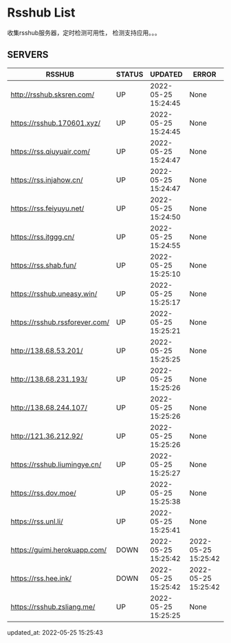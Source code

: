 # Rsshub List

收集rsshub服务器，定时检测可用性， 检测支持应用。。。


## SERVERS

|  RSSHUB   | STATUS  | UPDATED  | ERROR  | TWITTER |  
|  ----  | ----  | ----  | ----  | ---- |  
| http://rsshub.sksren.com/ | UP | 2022-05-25 15:24:45 | None |OK|  
| https://rsshub.170601.xyz/ | UP | 2022-05-25 15:24:45 | None |OK|  
| https://rss.qiuyuair.com/ | UP | 2022-05-25 15:24:47 | None ||  
| https://rss.injahow.cn/ | UP | 2022-05-25 15:24:47 | None ||  
| https://rss.feiyuyu.net/ | UP | 2022-05-25 15:24:50 | None ||  
| https://rss.itggg.cn/ | UP | 2022-05-25 15:24:55 | None ||  
| https://rss.shab.fun/ | UP | 2022-05-25 15:25:10 | None |OK|  
| https://rsshub.uneasy.win/ | UP | 2022-05-25 15:25:17 | None |OK|  
| https://rsshub.rssforever.com/ | UP | 2022-05-25 15:25:21 | None |OK|  
| http://138.68.53.201/ | UP | 2022-05-25 15:25:25 | None ||  
| http://138.68.231.193/ | UP | 2022-05-25 15:25:26 | None ||  
| http://138.68.244.107/ | UP | 2022-05-25 15:25:26 | None ||  
| http://121.36.212.92/ | UP | 2022-05-25 15:25:26 | None ||  
| https://rsshub.liumingye.cn/ | UP | 2022-05-25 15:25:27 | None ||  
| https://rss.dov.moe/ | UP | 2022-05-25 15:25:38 | None |OK|  
| https://rss.unl.li/ | UP | 2022-05-25 15:25:41 | None ||  
| https://guimi.herokuapp.com/ | DOWN | 2022-05-25 15:25:42 | 2022-05-25 15:25:42 |  
| https://rss.hee.ink/ | DOWN | 2022-05-25 15:25:42 | 2022-05-25 15:25:42 |  
| https://rsshub.zsliang.me/ | UP | 2022-05-25 15:25:25 | None |OK|  
  

updated_at: 2022-05-25 15:25:43  
